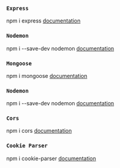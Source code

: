 ### `Express`

npm i express
[documentation]()

### `Nodemon`

npm i --save-dev nodemon
[documentation]()

### `Mongoose`

npm i mongoose
[documentation]()

### `Nodemon`

npm i --save-dev nodemon
[documentation]()

### `Cors`

npm i cors
[documentation]()

### `Cookie Parser`

npm i cookie-parser
[documentation]()
